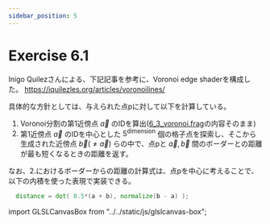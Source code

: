 ```yaml
---
sidebar_position: 5
---
```


# Exercise 6.1

Inigo Quilezさんによる、下記記事を参考に、Voronoi edge shaderを構成した。
https://iquilezles.org/articles/voronoilines/  

具体的な方針としては、与えられた点pに対して以下を計算している。
1. Voronoi分割の第1近傍点 $\vec{a}$ のIDを算出([6_3_voronoi.frag](./6_3_voronoi.md)の内容そのまま)
2. 第1近傍点 $\vec{a}$ のIDを中心とした $5^{\text{dimension}}$ 個の格子点を探索し、そこから生成された近傍点 $\vec{b}( \neq	\vec{a} )$ らの中で、点pと $\vec{a}, \vec{b}$ 間のボーダーとの距離が最も短くなるときの距離を返す。

なお、2.におけるボーダーからの距離の計算式は、点pを中心に考えることで、以下の内積を使った表現で実装できる。
```glsl
  distance = dot( 0.5*(a + b), normalize(b - a) );
```

import GLSLCanvasBox from "../../static/js/glslcanvas-box";

<GLSLCanvasBox
  baseUrl='/MathOfRealTimeGraphics-samples'  fragUrl='/frags/ch6/exercise_6_1.frag'
/>

```glsl showLineNumbers title="exercise_6_1.frag"
```
